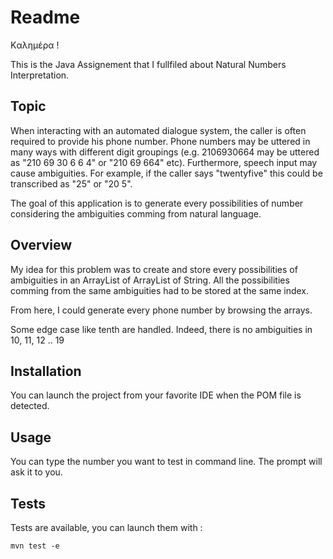 # Readme

Kαλημέρα !

This is the Java Assignement that I fullfiled about Natural Numbers Interpretation.

## Topic

When interacting with an automated dialogue system, the caller is often required to provide his phone
number. Phone numbers may be uttered in many ways with different digit groupings (e.g. 2106930664 may
be uttered as "210 69 30 6 6 4" or "210 69 664" etc). Furthermore, speech input may cause ambiguities. For
example, if the caller says "twentyfive" this could be transcribed as "25" or "20 5".

The goal of this application is to generate every possibilities of number considering the ambiguities comming from natural language.

## Overview

My idea for this problem was to create and store every possibilities of ambiguities in an ArrayList of ArrayList of String. All the possibilities comming from the same ambiguities had to be stored at the same index.

From here, I could generate every phone number by browsing the arrays.

Some edge case like tenth are handled. Indeed, there is no ambiguities in 10, 11, 12 .. 19


## Installation

You can launch the project from your favorite IDE when the POM file is detected.

## Usage

You can type the number you want to test in command line. The prompt will ask it to you.

## Tests

Tests are available, you can launch them with :

```mvn test -e```
